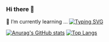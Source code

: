 ### Hi there 👋


🌱 I’m currently learning ...
[![Typing SVG](https://readme-typing-svg.demolab.com/?lines=I'm+Silvhr+😊;A+sophomore+CS+student+at+Texas+A&M+University)](https://git.io/typing-svg)

[![Anurag's GitHub stats](https://github-readme-stats.vercel.app/api?username=Silvhr&theme=dark&show_icons=true)](https://github.com/anuraghazra/github-readme-stats)
[![Top Langs](https://github-readme-stats.vercel.app/api/top-langs/?username=anuraghazra)](https://github.com/anuraghazra/github-readme-stats)
